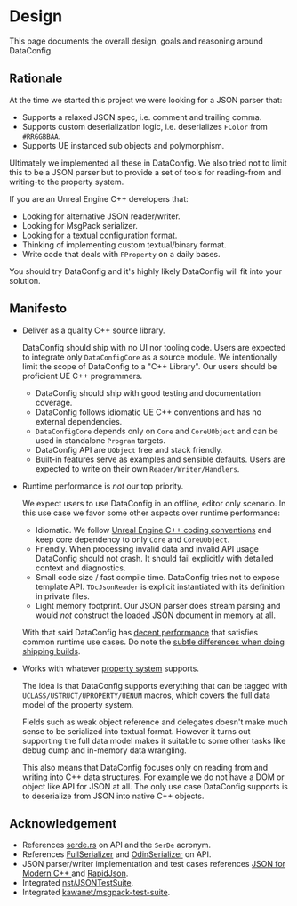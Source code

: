 # Design

This page documents the overall design, goals and reasoning around DataConfig.

## Rationale

At the time we started this project we were looking for a JSON parser that:

- Supports a relaxed JSON spec, i.e. comment and trailing comma.
- Supports custom deserialization logic, i.e. deserializes `FColor` from `#RRGGBBAA`.
- Supports UE instanced sub objects and polymorphism.

Ultimately we implemented all these in DataConfig. We also tried not to limit this to be a JSON parser but to provide a set of tools for reading-from and writing-to the property system. 

If you are an Unreal Engine C++ developers that:

- Looking for alternative JSON reader/writer.
- Looking for MsgPack serializer.
- Looking for a textual configuration format.
- Thinking of implementing custom textual/binary format.
- Write code that deals with `FProperty` on a daily bases.

You should try DataConfig and it's highly likely DataConfig will fit into your solution.

## Manifesto

- Deliver as a quality C++ source library.
  
  DataConfig should ship with no UI nor tooling code. Users are expected to integrate only `DataConfigCore` as a source module. We intentionally limit the scope of DataConfig to a "C++ Library". Our users should be proficient UE C++ programmers.
  
  - DataConfig should ship with good testing and documentation coverage.
  - DataConfig follows idiomatic UE C++ conventions and has no external dependencies.
  - `DataConfigCore` depends only on `Core` and `CoreUObject` and can be used in standalone `Program` targets.
  - DataConfig API are `UObject` free and stack friendly.
  - Built-in features serve as examples and sensible defaults. Users are expected to write on their own `Reader/Writer/Handlers`.
  
- Runtime performance is *not* our top priority.

  We expect users to use DataConfig in an offline, editor only scenario. In this use case we favor some other aspects over runtime performance:

  - Idiomatic. We follow [Unreal Engine C++ coding conventions][2] and keep core dependency to only `Core` and `CoreUObject`.
  - Friendly. When processing invalid data and invalid API usage DataConfig should not crash. It should fail explicitly with detailed context and diagnostics.
  - Small code size / fast compile time. DataConfig tries not to expose template API. `TDcJsonReader` is explicit instantiated with its definition in private files.
  - Light memory footprint. Our JSON parser does stream parsing and would *not* construct the loaded JSON document in memory at all.

  With that said DataConfig has [decent performance][10] that satisfies common runtime use cases. Do note the [subtle differences when doing shipping builds][11].

- Works with whatever [property system][1] supports.

  The idea is that DataConfig supports everything that can be tagged with `UCLASS/USTRUCT/UPROPERTY/UENUM` macros, which covers the full data model of the property system.

  Fields such as weak object reference and delegates doesn't make much sense to be serialized into textual format. However it turns out supporting the full data model makes it suitable to some other tasks like debug dump and in-memory data wrangling.

  This also means that DataConfig focuses only on reading from and writing into C++ data structures. For example we do not have a DOM or object like API for JSON at all. The only use case DataConfig supports is to deserialize from JSON into native C++ objects.

## Acknowledgement

- References [serde.rs][3] on API and the `SerDe` acronym.
- References [FullSerializer][8] and [OdinSerializer][9] on API.
- JSON parser/writer implementation and test cases references [JSON for Modern C++ ][4] and [RapidJson][5].
- Integrated [nst/JSONTestSuite][6].
- Integrated [kawanet/msgpack-test-suite][7].

[1]:https://dev.epicgames.com/documentation/en-us/unreal-engine/reflection-system-in-unreal-engine "Unreal Engine Reflection System"
[2]:https://docs.unrealengine.com/en-US/ProductionPipelines/DevelopmentSetup/CodingStandard/index.html "Epic C++ Coding StandardBlueprint Debugging in Unreal Engine"
[3]:https://serde.rs/ "SerDe"
[4]:https://json.nlohmann.me "JSON for Modern C++"
[5]:https://rapidjson.org/ "RapidJSON"
[6]:https://github.com/nst/JSONTestSuite "JSON Parsing Test Suite"
[7]:https://github.com/kawanet/msgpack-test-suite "a dataset for testing msgpack library"
[8]:https://github.com/jacobdufault/fullserializer "jacobdufault/fullserializer"
[9]:https://github.com/TeamSirenix/odin-serializer "TeamSirenix/odin-serializer"
[10]:./Advanced/Benchmark.md "Advanced - Benchmark"
[11]:./Advanced/NoMetaData.md "Advanced - No MetaData"
